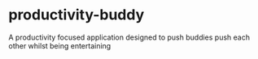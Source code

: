 # productivity-buddy
A productivity focused application designed to push buddies push each other whilst being entertaining 
